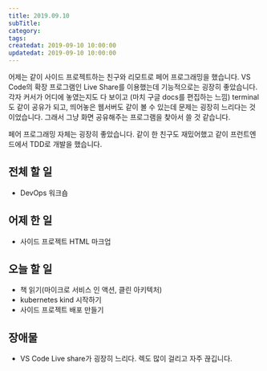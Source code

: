 ```yaml
---
title: 2019.09.10
subTitle: 
category: 
tags: 
createdat: 2019-09-10 10:00:00
updatedat: 2019-09-10 10:00:00
---
```


어제는 같이 사이드 프로젝트하는 친구와 리모트로 페어 프로그래밍을 했습니다. VS
Code의 확장 프로그램인 Live Share를 이용했는데 기능적으로는 굉장히 좋았습니다.
각자 커서가 어디에 놓였는지도 다 보이고 (마치 구글 docs를 편집하는 느낌)
terminal도 같이 공유가 되고, 띄어놓은 웹서버도 같이 볼 수 있는데 문제는 굉장히
느리다는 것이었습니다. 그래서 그냥 화면 공유해주는 프로그램을 찾아서 쓸 것
같습니다.  

페어 프로그래밍 자체는 굉장히 좋았습니다. 같이 한 친구도 재밌어했고 같이
프런트엔드에서 TDD로 개발을 했습니다.

## 전체 할 일

* DevOps 워크숍

## 어제 한 일

* 사이드 프로젝트 HTML 마크업

## 오늘 할 일

* 책 읽기(마이크로 서비스 인 액션, 클린 아키텍처)
* kubernetes kind 시작하기
* 사이드 프로젝트 배포 만들기

## 장애물

* VS Code Live share가 굉장히 느리다. 렉도 많이 걸리고 자주 끊깁니다.